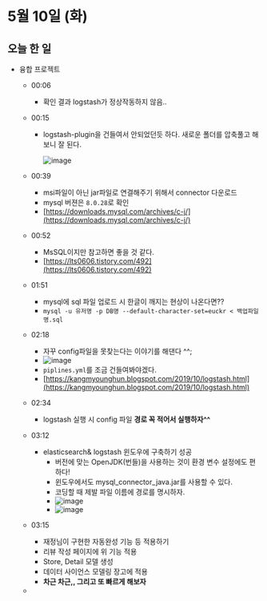 # 5월 10일 (화)

## 오늘 한 일

* 융합 프로젝트

  * 00:06

    * 확인 결과 logstash가 정상작동하지 않음..

  * 00:15

    * logstash-plugin을 건들여서 안되었던듯 하다. 새로운 폴더를 압축풀고 해보니 잘 된다.

      ![image](https://user-images.githubusercontent.com/75322297/167441427-b46a51ef-4728-4991-b03f-034ba400c82e.png)

  * 00:39

    * msi파일이 아닌 jar파일로 연결해주기 위해서 connector 다운로드
    * mysql 버젼은 `8.0.28`로 확인
    * [https://downloads.mysql.com/archives/c-j/](https://downloads.mysql.com/archives/c-j/)

  * 00:52

    * MsSQL이지만 참고하면 좋을 것 같다.
    * [https://lts0606.tistory.com/492](https://lts0606.tistory.com/492)
    
  * 01:51
  
    * mysql에 sql 파일 업로드 시 한글이 깨지는 현상이 나온다면??
    * `mysql -u 유저명 -p DB명 --default-character-set=euckr < 백업파일명.sql`
  
  * 02:18
  
    * 자꾸 config파일을 못찾는다는 이야기를 해댄다 ^^;
    * ![image](https://user-images.githubusercontent.com/75322297/167463076-d2b029b6-cc8e-4ee5-b5af-f79cb18be1ed.png)
    * `piplines.yml`를 조금 건들여봐야겠다.
    * [https://kangmyounghun.blogspot.com/2019/10/logstash.html](https://kangmyounghun.blogspot.com/2019/10/logstash.html)
  
  * 02:34
  
    * logstash 실행 시 config 파일 **경로 꼭 적어서 실행하자^^**
  
  * 03:12
  
    * elasticsearch& logstash 윈도우에 구축하기 성공
      * 버전에 맞는 OpenJDK(번들)을 사용하는 것이 환경 변수 설정에도 편하다!
      * 윈도우에서도 mysql_connector_java.jar를 사용할 수 있다.
      * 코딩할 때 제발 파일 이름에 경로를 명시하자.
      * ![image](https://user-images.githubusercontent.com/75322297/167471678-533d3e92-0dbc-411e-a9b7-3e57db35ec86.png)
      * ![image](https://user-images.githubusercontent.com/75322297/167471733-767fce40-f37c-4f4b-822a-6a9b2c8d3844.png)
  
  * 03:15
  
    * 재정님이 구현한 자동완성 기능 등 적용하기
    * 리뷰 작성 페이지에 위 기능 적용
    * Store, Detail 모델 생성
    * 데이터 사이언스 모델링 장고에 적용
    * **차근 차근,, 그리고 또 빠르게 해보자**
  
  * 
